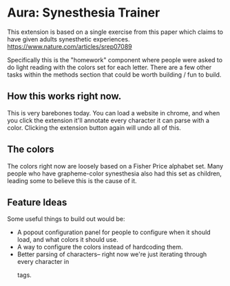 # Aura: Synesthesia Trainer

This extension is based on a single exercise from this paper which claims to have given adults synesthetic experiences. https://www.nature.com/articles/srep07089

Specifically this is the "homework" component where people were asked to do light reading with the colors set for each letter. There are a few other tasks within the methods section that could be worth building / fun to build.

## How this works right now.

This is very barebones today. You can load a website in chrome, and when you click the extension it'll annotate every character it can parse with a color. Clicking the extension button again will undo all of this.

## The colors

The colors right now are loosely based on a Fisher Price alphabet set. Many people who have grapheme-color synesthesia also had this set as children, leading some to believe this is the cause of it.

## Feature Ideas

Some useful things to build out would be:

- A popout configuration panel for people to configure when it should load, and what colors it should use.
- A way to configure the colors instead of hardcoding them.
- Better parsing of characters– right now we're just iterating through every character in <p> tags.
